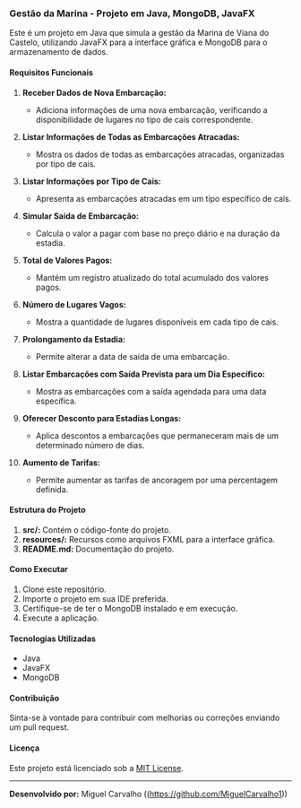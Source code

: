 ### Gestão da Marina  - Projeto em Java, MongoDB, JavaFX

Este é um projeto em Java que simula a gestão da Marina de Viana do Castelo, utilizando JavaFX para a interface gráfica e MongoDB para o armazenamento de dados.

#### Requisitos Funcionais

1. **Receber Dados de Nova Embarcação:**
   - Adiciona informações de uma nova embarcação, verificando a disponibilidade de lugares no tipo de cais correspondente.

2. **Listar Informações de Todas as Embarcações Atracadas:**
   - Mostra os dados de todas as embarcações atracadas, organizadas por tipo de cais.

3. **Listar Informações por Tipo de Cais:**
   - Apresenta as embarcações atracadas em um tipo específico de cais.

4. **Simular Saída de Embarcação:**
   - Calcula o valor a pagar com base no preço diário e na duração da estadia.

5. **Total de Valores Pagos:**
   - Mantém um registro atualizado do total acumulado dos valores pagos.

6. **Número de Lugares Vagos:**
   - Mostra a quantidade de lugares disponíveis em cada tipo de cais.

7. **Prolongamento da Estadia:**
   - Permite alterar a data de saída de uma embarcação.

8. **Listar Embarcações com Saída Prevista para um Dia Específico:**
   - Mostra as embarcações com a saída agendada para uma data específica.

9. **Oferecer Desconto para Estadias Longas:**
   - Aplica descontos a embarcações que permaneceram mais de um determinado número de dias.

10. **Aumento de Tarifas:**
    - Permite aumentar as tarifas de ancoragem por uma percentagem definida.

#### Estrutura do Projeto

1. **src/:** Contém o código-fonte do projeto.
2. **resources/:** Recursos como arquivos FXML para a interface gráfica.
3. **README.md:** Documentação do projeto.

#### Como Executar

1. Clone este repositório.
2. Importe o projeto em sua IDE preferida.
3. Certifique-se de ter o MongoDB instalado e em execução.
4. Execute a aplicação.

#### Tecnologias Utilizadas

- Java
- JavaFX
- MongoDB

#### Contribuição

Sinta-se à vontade para contribuir com melhorias ou correções enviando um pull request.

#### Licença

Este projeto está licenciado sob a [MIT License](LICENSE).

---

**Desenvolvido por:** Miguel Carvalho ((https://github.com/MiguelCarvalho1))
